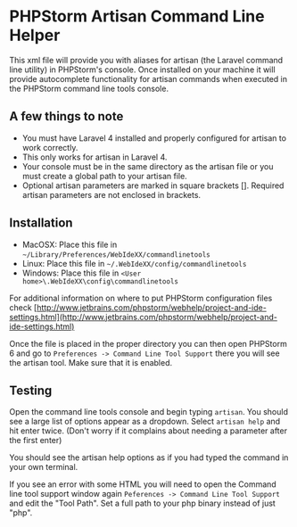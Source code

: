 PHPStorm Artisan Command Line Helper
====================================

This xml file will provide you with aliases for artisan (the Laravel command line utility) in PHPStorm's console. Once installed on your machine it will provide autocomplete functionality for artisan commands when executed in the PHPStorm command line tools console.

A few things to note
--------------------

- You must have Laravel 4 installed and properly configured for artisan to work correctly.
- This only works for artisan in Laravel 4.
- Your console must be in the same directory as the artisan file or you must create a global path to your artisan file.
- Optional artisan parameters are marked in square brackets []. Required artisan parameters are not enclosed in brackets.

Installation
------------

- MacOSX: Place this file in ```~/Library/Preferences/WebIdeXX/commandlinetools``` 
- Linux: Place this file in ```~/.WebIdeXX/config/commandlinetools```
- Windows: Place this file in ```<User home>\.WebIdeXX\config\commandlinetools```

For additional information on where to put PHPStorm configuration files check [http://www.jetbrains.com/phpstorm/webhelp/project-and-ide-settings.html](http://www.jetbrains.com/phpstorm/webhelp/project-and-ide-settings.html)

Once the file is placed in the proper directory you can then open PHPStorm 6 and go to ```Preferences -> Command Line Tool Support``` there you will see the artisan tool. Make sure that it is enabled.

Testing
-------

Open the command line tools console and begin typing ```artisan```.
You should see a large list of options appear as a dropdown.
Select ```artisan help``` and hit enter twice. (Don't worry if it complains about needing a parameter after the first enter)

You should see the artisan help options as if you had typed the command in your own terminal.

If you see an error with some HTML you will need to open the Command line tool support window again ```Peferences -> Command Line Tool Support``` and edit the "Tool Path". Set a full path to your php binary instead of just "php". 
